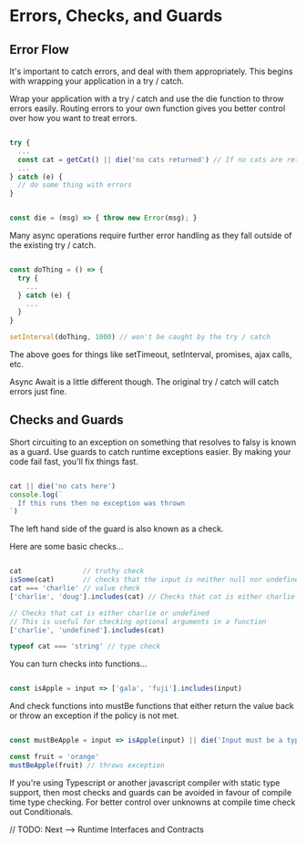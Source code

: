 # Errors, Checks, and Guards

## Error Flow

It's important to catch errors, and deal with them appropriately.
This begins with wrapping your application in a try / catch.

Wrap your application with a try / catch and use the die function to throw errors easily. Routing errors to your own function gives you better control over how you want to treat errors.

```javascript

try {
  ...
  const cat = getCat() || die('no cats returned') // If no cats are returned, error out
  ...
} catch (e) {
  // do some thing with errors
}

```

```javascript

const die = (msg) => { throw new Error(msg); }

```

Many async operations require further error handling as they fall outside of the existing try / catch.

```javascript

const doThing = () => {
  try {
    ...
  } catch (e) {
    ...
  }
}

setInterval(doThing, 1000) // won't be caught by the try / catch

```

The above goes for things like setTimeout, setInterval, promises, ajax calls, etc.

Async Await is a little different though.
The original try / catch will catch errors just fine.

## Checks and Guards

Short circuiting to an exception on something that resolves to falsy is known as a guard.
Use guards to catch runtime exceptions easier.
By making your code fail fast, you'll fix things fast.

```javascript

cat || die('no cats here')
console.log(`
  If this runs then no exception was thrown
`)

```

The left hand side of the guard is also known as a check.

Here are some basic checks...

```javascript

cat               // truthy check
isSome(cat)       // checks that the input is neither null nor undefined.
cat === 'charlie' // value check
['charlie', 'doug'].includes(cat) // Checks that cat is either charlie or doug

// Checks that cat is either charlie or undefined
// This is useful for checking optional arguments in a function
['charlie', 'undefined'].includes(cat)

typeof cat === 'string' // type check

```

You can turn checks into functions...

```javascript

const isApple = input => ['gala', 'fuji'].includes(input) 

```

And check functions into mustBe functions that either return the value back or throw an exception if the policy is not met.

```javascript

const mustBeApple = input => isApple(input) || die('Input must be a type of apple')

const fruit = 'orange'
mustBeApple(fruit) // throws exception

```

If you're using Typescript or another javascript compiler with static type support, then most checks and guards can be avoided in favour of compile time type checking. For better control over unknowns at compile time check out Conditionals.

// TODO: Next --> Runtime Interfaces and Contracts
